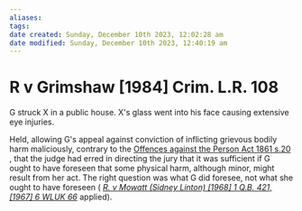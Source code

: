 ```yaml
---
aliases: 
tags: 
date created: Sunday, December 10th 2023, 12:02:28 am
date modified: Sunday, December 10th 2023, 12:40:19 am
---
```


# R v Grimshaw [1984] Crim. L.R. 108

G struck X in a public house. X's glass went into his face causing extensive eye injuries.

Held, allowing G's appeal against conviction of inflicting grievous bodily harm maliciously, contrary to the [Offences against the Person Act 1861 s.20](https://uk.westlaw.com/Document/I0BF9A7E1E44811DA8D70A0E70A78ED65/View/FullText.html?originationContext=document&transitionType=DocumentItem&ppcid=49d34e26b0654b899a87c9a1e0a9e23d&contextData=(sc.Search)) , that the judge had erred in directing the jury that it was sufficient if G ought to have foreseen that some physical harm, although minor, might result from her act. The right question was what G did foresee, not what she ought to have foreseen ( _[R. v Mowatt (Sidney Linton) [1968] 1 Q.B. 421, [1967] 6 WLUK 66](https://uk.westlaw.com/Document/I5ADD2C80E42811DA8FC2A0F0355337E9/View/FullText.html?originationContext=document&transitionType=DocumentItem&ppcid=49d34e26b0654b899a87c9a1e0a9e23d&contextData=(sc.Search))_ applied).
